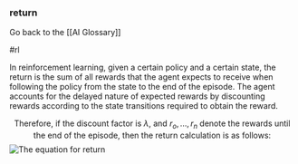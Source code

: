 ### return

Go back to the [[AI Glossary]]

#rl

In reinforcement learning, given a certain policy and a certain state, the return is the sum of all rewards that the agent expects to receive when following the policy from the state to the end of the episode. The agent accounts for the delayed nature of expected rewards by discounting rewards according to the state transitions required to obtain the reward.

$$\text {Therefore, if the discount factor is } \lambda \text{, and } r_o,\ldots,r_n \text{ denote the rewards until the end of the episode, then the return calculation is as follows:}
$$
![The equation for return](https://i.imgur.com/JMEQGfj.png)

